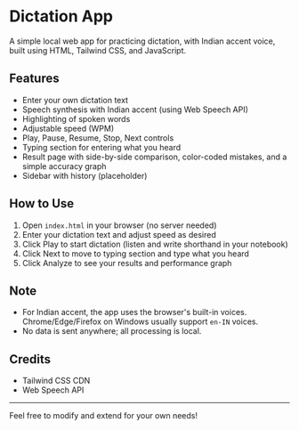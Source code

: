 # Dictation App

A simple local web app for practicing dictation, with Indian accent voice, built using HTML, Tailwind CSS, and JavaScript.

## Features
- Enter your own dictation text
- Speech synthesis with Indian accent (using Web Speech API)
- Highlighting of spoken words
- Adjustable speed (WPM)
- Play, Pause, Resume, Stop, Next controls
- Typing section for entering what you heard
- Result page with side-by-side comparison, color-coded mistakes, and a simple accuracy graph
- Sidebar with history (placeholder)

## How to Use
1. Open `index.html` in your browser (no server needed)
2. Enter your dictation text and adjust speed as desired
3. Click Play to start dictation (listen and write shorthand in your notebook)
4. Click Next to move to typing section and type what you heard
5. Click Analyze to see your results and performance graph

## Note
- For Indian accent, the app uses the browser's built-in voices. Chrome/Edge/Firefox on Windows usually support `en-IN` voices.
- No data is sent anywhere; all processing is local.

## Credits
- Tailwind CSS CDN
- Web Speech API

---

Feel free to modify and extend for your own needs!
